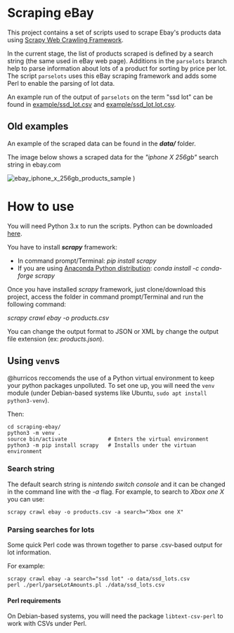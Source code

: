 # Scraping eBay

This project contains a set of scripts used to scrape Ebay's products data using [Scrapy Web Crawling Framework](https://scrapy.org/).
 
In the current stage, the list of products scraped is defined by a
search string (the same used in eBay web page). Additions in the
`parselots` branch help to parse information about lots of a product
for sorting by price per lot. The script `parselots` uses this eBay
scraping framework and adds some Perl to enable the parsing of lot data.

An example run of the output of `parselots` on the term "ssd lot" can
be found in [example/ssd_lot.csv](./example/ssd_lot.csv) and
[example/ssd_lot.lot.csv](./example/ssd_lot.lot.csv).

## Old examples
An example of the scraped data can be found in the ***data/*** folder.

The image below shows a scraped data for the *"iphone X 256gb"* search string in ebay.com

![ebay_iphone_x_256gb_products_sample](https://user-images.githubusercontent.com/22003608/45721730-a6e3fc80-bb7f-11e8-8e8f-50103bf7c842.jpg)
)

# How to use

You will need Python 3.x to run the scripts.
Python can be downloaded [here](https://www.python.org/downloads/).

You have to install ***scrapy*** framework:
* In command prompt/Terminal: *pip install scrapy*
* If you are using [Anaconda Python distribution](https://anaconda.org/anaconda/python): *conda install -c conda-forge scrapy*

Once you have installed *scrapy* framework, just clone/download this project, access the folder in command prompt/Terminal and run the following command:

*scrapy crawl ebay -o products.csv*

You can change the output format to JSON or XML by change the output file extension (ex: *products.json*).

## Using `venv`s

@hurricos reccomends the use of a Python virtual environment to keep
your python packages unpolluted. To set one up, you will need the
`venv` module (under Debian-based systems like Ubuntu, `sudo apt
install python3-venv`).

Then:

    cd scraping-ebay/
    python3 -m venv .
    source bin/activate             # Enters the virtual environment
    python3 -m pip install scrapy   # Installs under the virtuan environment
    
### Search string

The default search string is *nintendo switch console* and it can be changed in the command line with the *-a* flag.
For example, to search to *Xbox one X* you can use:

`scrapy crawl ebay -o products.csv -a search="Xbox one X"`

### Parsing searches for lots

Some quick Perl code was thrown together to parse .csv-based output for lot information.

For example:

    scrapy crawl ebay -a search="ssd lot" -o data/ssd_lots.csv
    perl ./perl/parseLotAmounts.pl ./data/ssd_lots.csv
     
#### Perl requirements

On Debian-based systems, you will need the package `libtext-csv-perl`
to work with CSVs under Perl.

